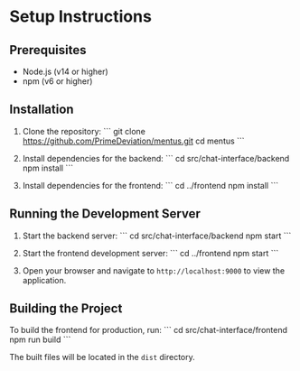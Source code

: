 # Setup Instructions

## Prerequisites
- Node.js (v14 or higher)
- npm (v6 or higher)

## Installation

1. Clone the repository:
   \`\`\`
   git clone https://github.com/PrimeDeviation/mentus.git
   cd mentus
   \`\`\`

2. Install dependencies for the backend:
   \`\`\`
   cd src/chat-interface/backend
   npm install
   \`\`\`

3. Install dependencies for the frontend:
   \`\`\`
   cd ../frontend
   npm install
   \`\`\`

## Running the Development Server

1. Start the backend server:
   \`\`\`
   cd src/chat-interface/backend
   npm start
   \`\`\`

2. Start the frontend development server:
   \`\`\`
   cd ../frontend
   npm start
   \`\`\`

3. Open your browser and navigate to `http://localhost:9000` to view the application.

## Building the Project

To build the frontend for production, run:
\`\`\`
cd src/chat-interface/frontend
npm run build
\`\`\`

The built files will be located in the `dist` directory.
